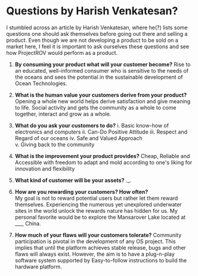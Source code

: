 # Questions by Harish Venkatesan?

I stumbled across an article by Harish Venkatesan, where he\(?\) lists some questions one should ask themselves before going out there and selling a product. Even though we are not developing a product to be sold on a market here, I feel it is important to ask ourselves these questions and see how ProjectROV would perform as a product.

1. **By consuming your product what will your customer become?**
   Rise to an educated, well-informed consumer who is sensitive to the needs of the oceans and sees the potential in the sustainable          development of Ocean Technologies.
2. **What is the human value your customers derive from your product?**  
   Opening a whole new world helps derive satisfaction and give meaning to life. Social activity and gets the community as a whole to come    together, interact and grow as a whole.

3. **What do you ask your customers to do?**
   i. Basic know-how of electronics and computers 
   ii. Can-Do Positive Attitude 
   iii. Respect and Regard of our oceans 
   iv. Safe and Valued Approach  
   v. Giving back to the community

4. **What is the improvement your product provides?**
   Cheap, Reliable and Accessible with freedom to adapt and mold according to one's liking for innovation and flexibility

5. **What kind of customer will be your assets?**
   .\_.

6. **How are you rewarding your customers? How often?**  
   My goal is not to reward potential users but rather let them reward themselves. Experiencing the numerous yet unexplored underwater        sites in the world unlock the rewards nature has hidden for us. My personal favorite would be to explore the Mansarover Lake located at    \_\_\_, China.

7. **How much of your flaws will your customers tolerate?**
   Community participation is pivotal in the development of any OS project. This implies that until the platform achieves stable release,      bugs and other flaws will always exist. However, the aim is to have a plug-n-play software system supported by Easy-to-follow              instructions to build the hardware platform.



